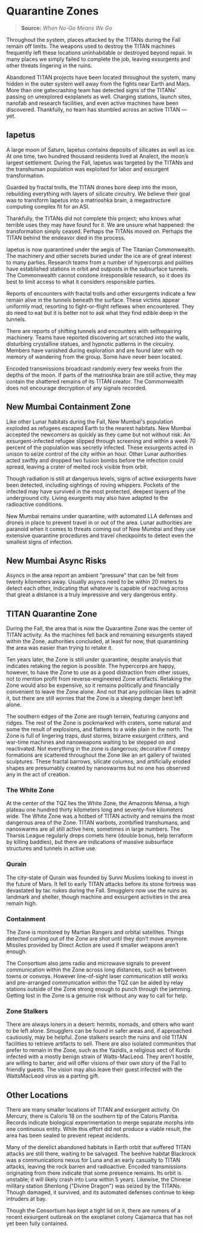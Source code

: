 # Quarantine Zones

> **Source:** _When No-Go Means We Go_

Throughout the system, places attacked by the TITANs during the Fall remain off limits. The weapons used to destroy the TITAN machines frequently left these locations uninhabitable or destroyed beyond repair. In many places we simply failed to complete the job, leaving exsurgents and other threats lingering in the ruins.

Abandoned TITAN projects have been located throughout the system, many hidden in the outer system well away from the fights near Earth and Mars. More than one gatecrashing team has detected signs of the TITANs’ passing on unexplored exoplanets as well. Charging stations, launch sites, nanofab and research facilities, and even active machines have been discovered. Thankfully, no team has stumbled across an active TITAN — yet.

## Iapetus

A large moon of Saturn, Iapetus contains deposits of silicates as well as ice. At one time, two hundred thousand residents lived at Analect, the moon’s largest settlement. During the Fall, Iapetus was targeted by the TITANs and the transhuman population was exploited for labor and exsurgent transformation.

Guarded by fractal trolls, the TITAN drones bore deep into the moon, rebuilding everything with layers of silicate circuitry. We believe their goal was to transform Iapetus into a matrioshka brain, a megastructure computing complex fit for an ASI.

Thankfully, the TITANs did not complete this project; who knows what terrible uses they may have found for it. We are unsure what happened: the transformation simply ceased. Perhaps the TITANs moved on. Perhaps the TITAN behind the endeavor died in the process.

Iapetus is now quarantined under the aegis of The Titanian Commonwealth. The machinery and other secrets buried under the ice are of great interest to many parties. Research teams from a number of hypercorps and polities have established stations in orbit and outposts in the subsurface tunnels. The Commonwealth cannot condone irresponsible research, so it does its best to limit access to what it considers responsible parties.

Reports of encounters with fractal trolls and other exsurgents indicate a few remain alive in the tunnels beneath the surface. These victims appear uniformly mad, resorting to fight-or-flight reflexes when encountered. They do need to eat but it is better not to ask what they find edible deep in the tunnels.

There are reports of shifting tunnels and encounters with selfrepairing machinery. Teams have reported discovering art scratched into the walls, disturbing crystalline statues, and hypnotic patterns in the circuitry. Members have vanished during exploration and are found later with no memory of wandering from the group. Some have never been located.

Encoded transmissions broadcast randomly every few weeks from the depths of the moon. If parts of the matrioshka brain are still active, they may contain the shattered remains of its TITAN creator. The Commonwealth does not encourage decryption of any signals recorded.

## New Mumbai Containment Zone

Like other Lunar habitats during the Fall, New Mumbai's population exploded as refugees escaped Earth to the nearest habitats. New Mumbai accepted the newcomers as quickly as they came but not without risk. An exsurgent-infected refugee slipped through screening and within a week 70 percent of the population was secretly infected. These exsurgents acted in unison to seize control of the city within an hour. Other Lunar authorities acted swiftly and dropped two fusion bombs before the infection could spread, leaving a crater of melted rock visible from orbit.

Though radiation is still at dangerous levels, signs of active exsurgents have been detected, including sightings of roving whippers. Pockets of the infected may have survived in the most protected, deepest layers of the underground city. Living exurgents may also have adapted to the radioactive conditions.

New Mumbai remains under quarantine, with automated LLA defenses and drones in place to prevent travel in or out of the area. Lunar authorities are paranoid when it comes to threats coming out of New Mumbai and they use extensive quarantine procedures and travel checkpoints to detect even the smallest signs of infection.

<!-- CLEANED blockquote -->

## New Mumbai Async Risks

Asyncs in the area report an ambient “pressure” that can be felt from twenty kilometers away. Usually asyncs need to be within 20 meters to detect each other, indicating that whatever is capable of reaching across that great a distance is a truly impressive and very dangerous entity.

<!-- CLEANED /blockquote -->

## TITAN Quarantine Zone

During the Fall, the area that is now the Quarantine Zone was the center of TITAN activity. As the machines fell back and remaining exsurgents stayed within the Zone, authorities concluded, at least for now, that quarantining the area was easier than trying to retake it.

Ten years later, the Zone is still under quarantine, despite analysis that indicates retaking the region is possible. The hypercorps are happy, however, to have the Zone to use as a good distraction from other issues, not to mention profit from reverse-engineered Zone artifacts. Retaking the Zone would also be expensive, so it remains politically and financially convenient to leave the Zone alone. And not that any politician likes to admit it, but there are still worries that the Zone is a sleeping danger best left alone.

The southern edges of the Zone are rough terrain, featuring canyons and ridges. The rest of the Zone is pockmarked with craters, some natural and some the result of explosions, and flattens to a wide plain in the north. The Zone is full of lingering traps, dust storms, bizarre exsurgent critters, and war-time machines and nanoweapons waiting to be stepped on and reactivated. Not everything in the zone is dangerous; decorative if creepy formations are scattered throughout the Zone like an art gallery of twisted sculptures. These fractal barrows, silicate columns, and artificially eroded shapes are presumably created by nanoswarms but no one has observed any in the act of creation.

### The White Zone

At the center of the TQZ lies the White Zone, the Amazonis Mensa, a high plateau one hundred thirty kilometers long and seventy-five kilometers wide. The White Zone was a hotbed of TITAN activity and remains the most dangerous area of the Zone. TITAN warbots, zombified transhumans, and nanoswarms are all still active here, sometimes in large numbers. The Tharsis League regularly drops comets here (double bonus, help terraform by killing baddies), but there are indications of massive subsurface structures and tunnels in active use.

### Qurain

The city-state of Qurain was founded by Sunni Muslims looking to invest in the future of Mars. It fell to early TITAN attacks before its stone fortress was devastated by tac nukes during the Fall. Smugglers now use the ruins as landmark and shelter, though machine and exsurgent activities in the area remain high.

### Containment

The Zone is monitored by Martian Rangers and orbital satellites. Things detected coming out of the Zone are shot until they don’t move anymore. Missiles provided by Direct Action are used if smaller weapons aren’t enough.

The Consortium also jams radio and microwave signals to prevent communication within the Zone across long distances, such as between towns or convoys. However line-of-sight laser communication still works and pre-arranged communication within the TQZ can be aided by relay stations outside of the Zone strong enough to punch through the jamming. Getting lost in the Zone is a genuine risk without any way to call for help.

### Zone Stalkers

There are always loners in a desert: hermits, nomads, and others who want to be left alone. Smugglers can be found in safer areas and, if approached cautiously, may be helpful. Zone stalkers search the ruins and old TITAN facilities to retrieve artifacts to sell. There are also isolated communities that prefer to remain in the Zone, such as the Yazidis, a religious sect of Kurds infected with a mostly benign strain of Watts-MacLeod. They aren’t hostile, are willing to barter, and will offer visions of their own story of the Fall to friendly guests. The vision may also leave their guest infected with the WattsMacLeod virus as a parting gift.

## Other Locations

There are many smaller locations of TITAN and exsurgent activity. On Mercury, there is Caloris 18 on the southern tip of the Caloris Planitia. Records indicate biological experimentation to merge separate morphs into one continuous entity. While this effort did not produce a viable result, the area has been sealed to prevent repeat incidents.

Many of the derelict abandoned habitats in Earth orbit that suffered TITAN attacks are still there, waiting to be salvaged. The beehive habitat Blackrock was a communications nexus for Luna and an early casualty to TITAN attacks, leaving the rock barren and radioactive. Encoded transmissions originating from there indicate that some presence remains. Its orbit is unstable; it will likely crash into Luna within 5 years. Likewise, the Chinese military station Shenlong ("Divine Dragon") was seized by the TITANs. Though damaged, it survived, and its automated defenses continue to keep intruders at bay.

Though the Consortium has kept a tight lid on it, there are rumors of a recent exsurgent outbreak on the exoplanet colony Cajamarca that has not yet been fully contained.
